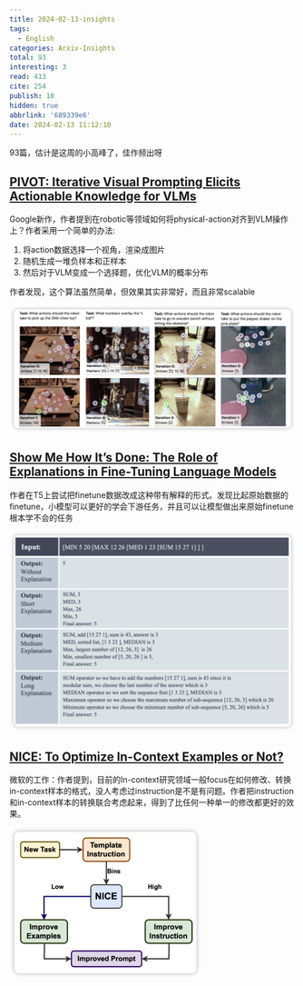 ```yaml
---
title: 2024-02-13-insights
tags:
  - English
categories: Arxiv-Insights
total: 93
interesting: 3
read: 413
cite: 254
publish: 10
hidden: true
abbrlink: '689339e6'
date: 2024-02-13 11:12:10
---
```


93篇，估计是这周的小高峰了，佳作频出呀

## [PIVOT: Iterative Visual Prompting Elicits Actionable Knowledge for VLMs](https://arxiv.org/pdf/2402.07872.pdf)

Google新作，作者提到在robotic等领域如何将physical-action对齐到VLM操作上？作者采用一个简单的办法:

1. 将action数据选择一个视角，渲染成图片
2. 随机生成一堆负样本和正样本
3. 然后对于VLM变成一个选择题，优化VLM的概率分布

作者发现，这个算法虽然简单，但效果其实非常好，而且非常scalable

<img src="../../files/images/arxiv-insights/2024-02-12-02-16/pivot.png">



## [Show Me How It’s Done: The Role of Explanations in Fine-Tuning Language Models](https://arxiv.org/pdf/2402.07543.pdf)

作者在T5上尝试把finetune数据改成这种带有解释的形式。发现比起原始数据的finetune，小模型可以更好的学会下游任务，并且可以让模型做出来原始finetune根本学不会的任务

<img src="../../files/images/arxiv-insights/2024-02-12-02-16/showme.png">

## [NICE: To Optimize In-Context Examples or Not?](https://arxiv.org/pdf/2402.06733.pdf)

微软的工作：作者提到，目前的In-context研究领域一般focus在如何修改、转换in-context样本的格式，没人考虑过instruction是不是有问题。作者把instruction和in-context样本的转换联合考虑起来，得到了比任何一种单一的修改都更好的效果。

<img src="../../files/images/arxiv-insights/2024-02-12-02-16/nice.png" style="zoom:33%;" >
